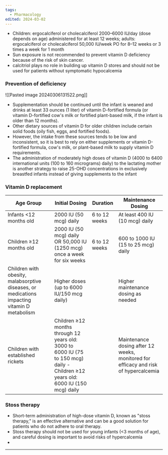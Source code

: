 ```yaml
---
tags:
  - Pharmacology
edited: 2024-03-02
---
```

- Children: ergocalciferol or cholecalciferol 2000–6000 IU/day (dose depends on age) administered for at least 12 weeks; adults: ergocalciferol or cholecalciferol 50,000 IU/week PO for 8–12 weeks or 3 times a week for 1 month
- Sun exposure is not recommended to prevent vitamin D deficiency because of the risk of skin cancer. 
- calcitriol plays no role in building up vitamin D stores and should not be used for patients without symptomatic hypocalcemia

### Prevention of deficiency
![[Pasted image 20240306131522.png]]
- Supplementation should be continued until the infant is weaned and drinks at least 33 ounces (1 liter) of vitamin D-fortified formula (or vitamin D-fortified cow's milk or fortified plant-based milk, if the infant is older than 12 months). 
- Other dietary sources of vitamin D for older children include certain solid foods (oily fish, eggs, and fortified foods). 
- However, the intake from these sources tends to be low and inconsistent, so it is best to rely on either supplements or vitamin D-fortified formula, cow's milk, or plant-based milk to supply vitamin D requirements.
- The administration of moderately high doses of vitamin D (4000 to 6400 international units (100 to 160 micrograms) daily) to the lactating mother is another strategy to raise 25-OHD concentrations in exclusively breastfed infants instead of giving supplements to the infant
### Vitamin D replacement
| Age Group                                                                                    | Initial Dosing                                                                                                                    | Duration      | Maintenance Dosing                                                                  |
| -------------------------------------------------------------------------------------------- | --------------------------------------------------------------------------------------------------------------------------------- | ------------- | ----------------------------------------------------------------------------------- |
| Infants <12 months old                                                                       | 2000 IU (50 mcg) daily                                                                                                            | 6 to 12 weeks | At least 400 IU (10 mcg) daily                                                      |
| Children ≥12 months old                                                                      | 2000 IU (50 mcg) daily <br> OR 50,000 IU (1250 mcg) once a week for six weeks                                                     | 6 to 12 weeks | 600 to 1000 IU (15 to 25 mcg) daily                                                 |
| Children with obesity, malabsorptive diseases, or medications impacting vitamin D metabolism | Higher  doses (up to 6000 IU/150 mcg daily)                                                                                       |               | Higher maintenance dosing as needed                                                 |
| Children with established rickets                                                            | Children ≥12 months through 12 years old: 3000 to 6000 IU (75 to 150 mcg) daily - Children ≥12 years old: 6000 IU (150 mcg) daily |               | Maintenance dosing after 12 weeks, monitored for efficacy and risk of hypercalcemia |
### Stoss therapy
- Short-term administration of high-dose vitamin D, known as "stoss therapy," is an effective alternative and can be a good solution for patients who do not adhere to oral therapy. 
- Stoss therapy should not be used for young infants (<3 months of age), and careful dosing is important to avoid risks of hypercalcemia
- 


---
